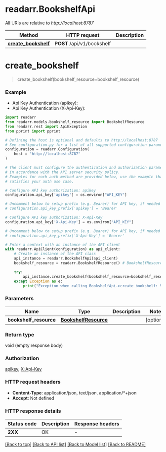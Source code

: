 # readarr.BookshelfApi

All URIs are relative to *http://localhost:8787*

Method | HTTP request | Description
------------- | ------------- | -------------
[**create_bookshelf**](BookshelfApi.md#create_bookshelf) | **POST** /api/v1/bookshelf | 


# **create_bookshelf**
> create_bookshelf(bookshelf_resource=bookshelf_resource)



### Example

* Api Key Authentication (apikey):
* Api Key Authentication (X-Api-Key):

```python
import readarr
from readarr.models.bookshelf_resource import BookshelfResource
from readarr.rest import ApiException
from pprint import pprint

# Defining the host is optional and defaults to http://localhost:8787
# See configuration.py for a list of all supported configuration parameters.
configuration = readarr.Configuration(
    host = "http://localhost:8787"
)

# The client must configure the authentication and authorization parameters
# in accordance with the API server security policy.
# Examples for each auth method are provided below, use the example that
# satisfies your auth use case.

# Configure API key authorization: apikey
configuration.api_key['apikey'] = os.environ["API_KEY"]

# Uncomment below to setup prefix (e.g. Bearer) for API key, if needed
# configuration.api_key_prefix['apikey'] = 'Bearer'

# Configure API key authorization: X-Api-Key
configuration.api_key['X-Api-Key'] = os.environ["API_KEY"]

# Uncomment below to setup prefix (e.g. Bearer) for API key, if needed
# configuration.api_key_prefix['X-Api-Key'] = 'Bearer'

# Enter a context with an instance of the API client
with readarr.ApiClient(configuration) as api_client:
    # Create an instance of the API class
    api_instance = readarr.BookshelfApi(api_client)
    bookshelf_resource = readarr.BookshelfResource() # BookshelfResource |  (optional)

    try:
        api_instance.create_bookshelf(bookshelf_resource=bookshelf_resource)
    except Exception as e:
        print("Exception when calling BookshelfApi->create_bookshelf: %s\n" % e)
```



### Parameters


Name | Type | Description  | Notes
------------- | ------------- | ------------- | -------------
 **bookshelf_resource** | [**BookshelfResource**](BookshelfResource.md)|  | [optional] 

### Return type

void (empty response body)

### Authorization

[apikey](../README.md#apikey), [X-Api-Key](../README.md#X-Api-Key)

### HTTP request headers

 - **Content-Type**: application/json, text/json, application/*+json
 - **Accept**: Not defined

### HTTP response details

| Status code | Description | Response headers |
|-------------|-------------|------------------|
**2XX** | OK |  -  |

[[Back to top]](#) [[Back to API list]](../README.md#documentation-for-api-endpoints) [[Back to Model list]](../README.md#documentation-for-models) [[Back to README]](../README.md)

